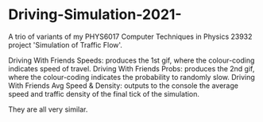 # Driving-Simulation-2021-
A trio of variants of my PHYS6017 Computer Techniques in Physics 23932 project 'Simulation of Traffic Flow'.

Driving With Friends Speeds: produces the 1st gif, where the colour-coding indicates speed of travel.
Driving With Friends Probs: produces the 2nd gif, where the colour-coding indicates the probability to randomly slow.
Driving With Friends Avg Speed & Density: outputs to the console the average speed and traffic density of the final tick of the simulation.

They are all very similar.
